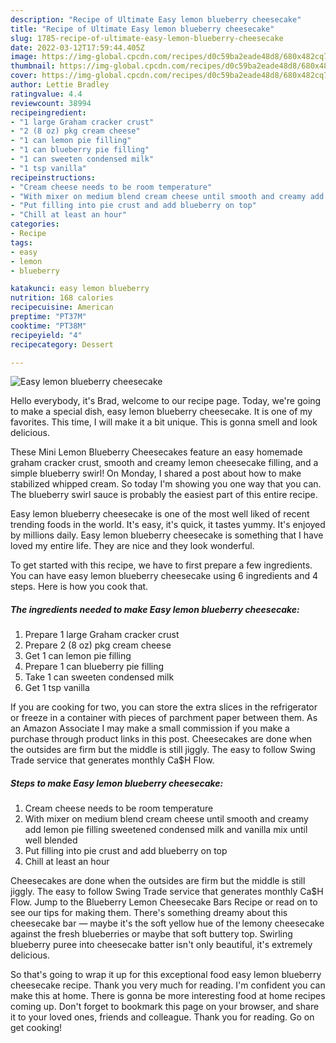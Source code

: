 ```yaml
---
description: "Recipe of Ultimate Easy lemon blueberry cheesecake"
title: "Recipe of Ultimate Easy lemon blueberry cheesecake"
slug: 1785-recipe-of-ultimate-easy-lemon-blueberry-cheesecake
date: 2022-03-12T17:59:44.405Z
image: https://img-global.cpcdn.com/recipes/d0c59ba2eade48d8/680x482cq70/easy-lemon-blueberry-cheesecake-recipe-main-photo.jpg
thumbnail: https://img-global.cpcdn.com/recipes/d0c59ba2eade48d8/680x482cq70/easy-lemon-blueberry-cheesecake-recipe-main-photo.jpg
cover: https://img-global.cpcdn.com/recipes/d0c59ba2eade48d8/680x482cq70/easy-lemon-blueberry-cheesecake-recipe-main-photo.jpg
author: Lettie Bradley
ratingvalue: 4.4
reviewcount: 38994
recipeingredient:
- "1 large Graham cracker crust"
- "2 (8 oz) pkg cream cheese"
- "1 can lemon pie filling"
- "1 can blueberry pie filling"
- "1 can sweeten condensed milk"
- "1 tsp vanilla"
recipeinstructions:
- "Cream cheese needs to be room temperature"
- "With mixer on medium blend cream cheese until smooth and creamy add lemon pie filling sweetened condensed milk and vanilla mix until well blended"
- "Put filling into pie crust and add blueberry on top"
- "Chill at least an hour"
categories:
- Recipe
tags:
- easy
- lemon
- blueberry

katakunci: easy lemon blueberry 
nutrition: 168 calories
recipecuisine: American
preptime: "PT37M"
cooktime: "PT38M"
recipeyield: "4"
recipecategory: Dessert

---
```



![Easy lemon blueberry cheesecake](https://img-global.cpcdn.com/recipes/d0c59ba2eade48d8/680x482cq70/easy-lemon-blueberry-cheesecake-recipe-main-photo.jpg)

Hello everybody, it's Brad, welcome to our recipe page. Today, we're going to make a special dish, easy lemon blueberry cheesecake. It is one of my favorites. This time, I will make it a bit unique. This is gonna smell and look delicious.

These Mini Lemon Blueberry Cheesecakes feature an easy homemade graham cracker crust, smooth and creamy lemon cheesecake filling, and a simple blueberry swirl! On Monday, I shared a post about how to make stabilized whipped cream. So today I'm showing you one way that you can. The blueberry swirl sauce is probably the easiest part of this entire recipe.

Easy lemon blueberry cheesecake is one of the most well liked of recent trending foods in the world. It's easy, it's quick, it tastes yummy. It's enjoyed by millions daily. Easy lemon blueberry cheesecake is something that I have loved my entire life. They are nice and they look wonderful.


To get started with this recipe, we have to first prepare a few ingredients. You can have easy lemon blueberry cheesecake using 6 ingredients and 4 steps. Here is how you cook that.

<!--inarticleads1-->

##### The ingredients needed to make Easy lemon blueberry cheesecake:

1. Prepare 1 large Graham cracker crust
1. Prepare 2 (8 oz) pkg cream cheese
1. Get 1 can lemon pie filling
1. Prepare 1 can blueberry pie filling
1. Take 1 can sweeten condensed milk
1. Get 1 tsp vanilla


If you are cooking for two, you can store the extra slices in the refrigerator or freeze in a container with pieces of parchment paper between them. As an Amazon Associate I may make a small commission if you make a purchase through product links in this post. Cheesecakes are done when the outsides are firm but the middle is still jiggly. The easy to follow Swing Trade service that generates monthly Ca$H Flow. 

<!--inarticleads2-->

##### Steps to make Easy lemon blueberry cheesecake:

1. Cream cheese needs to be room temperature
1. With mixer on medium blend cream cheese until smooth and creamy add lemon pie filling sweetened condensed milk and vanilla mix until well blended
1. Put filling into pie crust and add blueberry on top
1. Chill at least an hour


Cheesecakes are done when the outsides are firm but the middle is still jiggly. The easy to follow Swing Trade service that generates monthly Ca$H Flow. Jump to the Blueberry Lemon Cheesecake Bars Recipe or read on to see our tips for making them. There's something dreamy about this cheesecake bar — maybe it's the soft yellow hue of the lemony cheesecake against the fresh blueberries or maybe that soft buttery top. Swirling blueberry puree into cheesecake batter isn't only beautiful, it's extremely delicious. 

So that's going to wrap it up for this exceptional food easy lemon blueberry cheesecake recipe. Thank you very much for reading. I'm confident you can make this at home. There is gonna be more interesting food at home recipes coming up. Don't forget to bookmark this page on your browser, and share it to your loved ones, friends and colleague. Thank you for reading. Go on get cooking!
